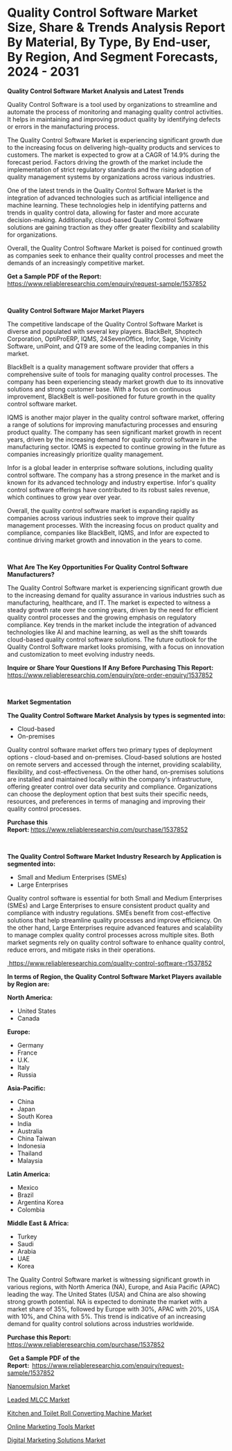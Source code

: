 <p><h1>Quality Control Software Market Size, Share & Trends Analysis Report By Material, By Type, By End-user, By Region, And Segment Forecasts, 2024 - 2031</h1></p><p><strong>Quality Control Software Market Analysis and Latest Trends</strong></p>
<p><p>Quality Control Software is a tool used by organizations to streamline and automate the process of monitoring and managing quality control activities. It helps in maintaining and improving product quality by identifying defects or errors in the manufacturing process.</p><p>The Quality Control Software Market is experiencing significant growth due to the increasing focus on delivering high-quality products and services to customers. The market is expected to grow at a CAGR of 14.9% during the forecast period. Factors driving the growth of the market include the implementation of strict regulatory standards and the rising adoption of quality management systems by organizations across various industries.</p><p>One of the latest trends in the Quality Control Software Market is the integration of advanced technologies such as artificial intelligence and machine learning. These technologies help in identifying patterns and trends in quality control data, allowing for faster and more accurate decision-making. Additionally, cloud-based Quality Control Software solutions are gaining traction as they offer greater flexibility and scalability for organizations.</p><p>Overall, the Quality Control Software Market is poised for continued growth as companies seek to enhance their quality control processes and meet the demands of an increasingly competitive market.</p></p>
<p><strong>Get a Sample PDF of the Report:&nbsp;</strong> <a href="https://www.reliableresearchiq.com/enquiry/request-sample/1537852">https://www.reliableresearchiq.com/enquiry/request-sample/1537852</a></p>
<p>&nbsp;</p>
<p><strong>Quality Control Software Major Market Players</strong></p>
<p><p>The competitive landscape of the Quality Control Software Market is diverse and populated with several key players. BlackBelt, Shoptech Corporation, OptiProERP, IQMS, 24SevenOffice, Infor, Sage, Vicinity Software, uniPoint, and QT9 are some of the leading companies in this market.</p><p>BlackBelt is a quality management software provider that offers a comprehensive suite of tools for managing quality control processes. The company has been experiencing steady market growth due to its innovative solutions and strong customer base. With a focus on continuous improvement, BlackBelt is well-positioned for future growth in the quality control software market.</p><p>IQMS is another major player in the quality control software market, offering a range of solutions for improving manufacturing processes and ensuring product quality. The company has seen significant market growth in recent years, driven by the increasing demand for quality control software in the manufacturing sector. IQMS is expected to continue growing in the future as companies increasingly prioritize quality management.</p><p>Infor is a global leader in enterprise software solutions, including quality control software. The company has a strong presence in the market and is known for its advanced technology and industry expertise. Infor's quality control software offerings have contributed to its robust sales revenue, which continues to grow year over year.</p><p>Overall, the quality control software market is expanding rapidly as companies across various industries seek to improve their quality management processes. With the increasing focus on product quality and compliance, companies like BlackBelt, IQMS, and Infor are expected to continue driving market growth and innovation in the years to come.</p></p>
<p>&nbsp;</p>
<p><strong>What Are The Key Opportunities For Quality Control Software Manufacturers?</strong></p>
<p><p>The Quality Control Software market is experiencing significant growth due to the increasing demand for quality assurance in various industries such as manufacturing, healthcare, and IT. The market is expected to witness a steady growth rate over the coming years, driven by the need for efficient quality control processes and the growing emphasis on regulatory compliance. Key trends in the market include the integration of advanced technologies like AI and machine learning, as well as the shift towards cloud-based quality control software solutions. The future outlook for the Quality Control Software market looks promising, with a focus on innovation and customization to meet evolving industry needs.</p></p>
<p><strong>Inquire or Share Your Questions If Any Before Purchasing This Report:</strong> <a href="https://www.reliableresearchiq.com/enquiry/pre-order-enquiry/1537852">https://www.reliableresearchiq.com/enquiry/pre-order-enquiry/1537852</a></p>
<p>&nbsp;</p>
<p><strong>Market Segmentation</strong></p>
<p><strong>The Quality Control Software Market Analysis by types is segmented into:</strong></p>
<p><ul><li>Cloud-based</li><li>On-premises</li></ul></p>
<p><p>Quality control software market offers two primary types of deployment options - cloud-based and on-premises. Cloud-based solutions are hosted on remote servers and accessed through the internet, providing scalability, flexibility, and cost-effectiveness. On the other hand, on-premises solutions are installed and maintained locally within the company's infrastructure, offering greater control over data security and compliance. Organizations can choose the deployment option that best suits their specific needs, resources, and preferences in terms of managing and improving their quality control processes.</p></p>
<p><strong>Purchase this Report:&nbsp;</strong><a href="https://www.reliableresearchiq.com/purchase/1537852">https://www.reliableresearchiq.com/purchase/1537852</a></p>
<p>&nbsp;</p>
<p><strong>The Quality Control Software Market Industry Research by Application is segmented into:</strong></p>
<p><ul><li>Small and Medium Enterprises (SMEs)</li><li>Large Enterprises</li></ul></p>
<p><p>Quality control software is essential for both Small and Medium Enterprises (SMEs) and Large Enterprises to ensure consistent product quality and compliance with industry regulations. SMEs benefit from cost-effective solutions that help streamline quality processes and improve efficiency. On the other hand, Large Enterprises require advanced features and scalability to manage complex quality control processes across multiple sites. Both market segments rely on quality control software to enhance quality control, reduce errors, and mitigate risks in their operations.</p></p>
<p><a href="https://www.reliableresearchiq.com/quality-control-software-r1537852">&nbsp;https://www.reliableresearchiq.com/quality-control-software-r1537852</a></p>
<p><strong>In terms of Region, the Quality Control Software Market Players available by Region are:</strong></p>
<p>
    <p> <strong> North America: </strong>
        <ul>
            <li>United States</li>
            <li>Canada</li>
        </ul>
        </p> 
    <p> <strong> Europe: </strong>
        <ul>
            <li>Germany</li>
            <li>France</li>
            <li>U.K.</li>
            <li>Italy</li>
            <li>Russia</li>
        </ul>
        </p> 
    <p> <strong> Asia-Pacific: </strong>
        <ul>
            <li>China</li>
            <li>Japan</li>
            <li>South Korea</li>
            <li>India</li>
            <li>Australia</li>
            <li>China Taiwan</li>
            <li>Indonesia</li>
            <li>Thailand</li>
            <li>Malaysia</li>
        </ul>
        </p> 
    <p> <strong> Latin America: </strong>
        <ul>
            <li>Mexico</li>
            <li>Brazil</li>
            <li>Argentina Korea</li>
            <li>Colombia</li>
        </ul>
        </p> 
    <p> <strong> Middle East & Africa: </strong>
        <ul>
            <li>Turkey</li>
            <li>Saudi</li>
            <li>Arabia</li>
            <li>UAE</li>
            <li>Korea</li>
        </ul>
    </p>
    </p>
<p><p>The Quality Control Software market is witnessing significant growth in various regions, with North America (NA), Europe, and Asia Pacific (APAC) leading the way. The United States (USA) and China are also showing strong growth potential. NA is expected to dominate the market with a market share of 35%, followed by Europe with 30%, APAC with 20%, USA with 10%, and China with 5%. This trend is indicative of an increasing demand for quality control solutions across industries worldwide.</p></p>
<p><strong>Purchase this Report: </strong><a href="https://www.reliableresearchiq.com/purchase/1537852">https://www.reliableresearchiq.com/purchase/1537852</a></p>
<p>&nbsp;<strong>Get a Sample PDF of the Report:&nbsp;&nbsp;</strong><a href="https://www.reliableresearchiq.com/enquiry/request-sample/1537852">https://www.reliableresearchiq.com/enquiry/request-sample/1537852</a></p>
<p><strong></strong></p>
<p><p><a href="https://www.linkedin.com/pulse/evaluating-global-nanoemulsion-market-trends-growth-opportunities-0vfyf">Nanoemulsion Market</a></p><p><a href="https://medium.com/@madw10245644/global-leaded-mlcc-industry-types-applications-market-players-regional-growth-analysis-and-c9ab640c697e">Leaded MLCC Market</a></p><p><a href="https://medium.com/@emiliomartelli542/global-kitchen-and-toilet-roll-converting-machine-market-trends-insights-into-growth-opportunities-0898c2a52c5a">Kitchen and Toilet Roll Converting Machine Market</a></p><p><a href="https://github.com/gcimaudf65/Market-Research-Report-List-2/blob/main/online-marketing-tools-market.md">Online Marketing Tools Market</a></p><p><a href="https://github.com/dmmanir420/Market-Research-Report-List-2/blob/main/digital-marketing-solutions-market.md">Digital Marketing Solutions Market</a></p></p>